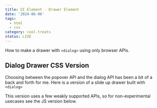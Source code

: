 ```yaml
---
title: UI Element - Drawer Element
date: '2024-06-06'
tags:
  - html
  - css
category: cool-treats
status: LIVE
---
```

<script>
	import Dialog from '$/demos/drawer/Dialog.demo'
	import DialogJS from '$/demos/drawer/DialogJS.demo'
</script>

How to make a drawer with `<dialog>` using only browser APIs.

<!-- excerpt -->

## Dialog Drawer CSS Version

Choosing between the popover API and the dialog API has been a bit of a back and forth for me. Here is a version of a slide up drawer built with `<dialog>`

This version uses a few weakly supported APIs, so for non-experimental usecases see the JS version below.

<Dialog />

### Can I Use this? 

As of '2024-06-06' you can't really unless you are only shipping to chromium browsers (possible with an Electron app).

`@starting-style` (72% of users) and `allow-discrete` (71% of users) are the blockers. 
___

## Dialog Drawer JS Version

Well that stinks. But it turns out writing this same feature using the Web Animations API isn't too rough. I'm sure this once could even be further cleaned up. 


<DialogJS />

### Can I use this?

So, if I can't really use the css forward version, can I use this JS version? Yes! The only newer feature here is the Web Animations API with 97% support.